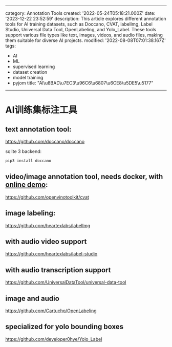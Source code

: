 ------
category: Annotation Tools
created: '2022-05-24T05:18:21.000Z'
date: '2023-12-22 23:52:59'
description: This article explores different annotation tools for AI training datasets,
  such as Doccano, CVAT, labelImg, Label Studio, Universal Data Tool, OpenLabeling,
  and Yolo_Label. These tools support various file types like text, images, videos,
  and audio files, making them suitable for diverse AI projects.
modified: '2022-08-08T07:01:38.167Z'
tags:
- AI
- ML
- supervised learning
- dataset creation
- model training
- pyjom
title: "AI\u8BAD\u7EC3\u96C6\u6807\u6CE8\u5DE5\u5177"
------

# AI训练集标注工具

## text annotation tool:
https://github.com/doccano/doccano

sqlite 3 backend:
```bash
pip3 install doccano
```

## video/image annotation tool, needs docker, with [online demo](https://cvat.org):
https://github.com/openvinotoolkit/cvat

## image labeling:
https://github.com/heartexlabs/labelImg

## with audio video support
https://github.com/heartexlabs/label-studio

## with audio transcription support
https://github.com/UniversalDataTool/universal-data-tool

## image and audio
https://github.com/Cartucho/OpenLabeling

## specialized for yolo bounding boxes
https://github.com/developer0hye/Yolo_Label
